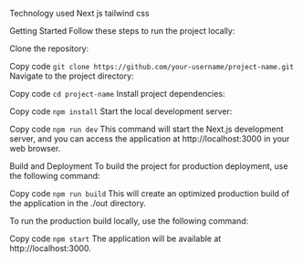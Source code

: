 Technology used 
Next js
tailwind css

Getting Started
Follow these steps to run the project locally:

Clone the repository:


Copy code
```git clone https://github.com/your-username/project-name.git```
Navigate to the project directory:


Copy code
```cd project-name```
Install project dependencies:


Copy code
```npm install```
Start the local development server:


Copy code
```npm run dev```
This command will start the Next.js development server, and you can access the application at http://localhost:3000 in your web browser.

Build and Deployment
To build the project for production deployment, use the following command:


Copy code
```npm run build```
This will create an optimized production build of the application in the ./out directory.

To run the production build locally, use the following command:

Copy code
```npm start```
The application will be available at http://localhost:3000.

